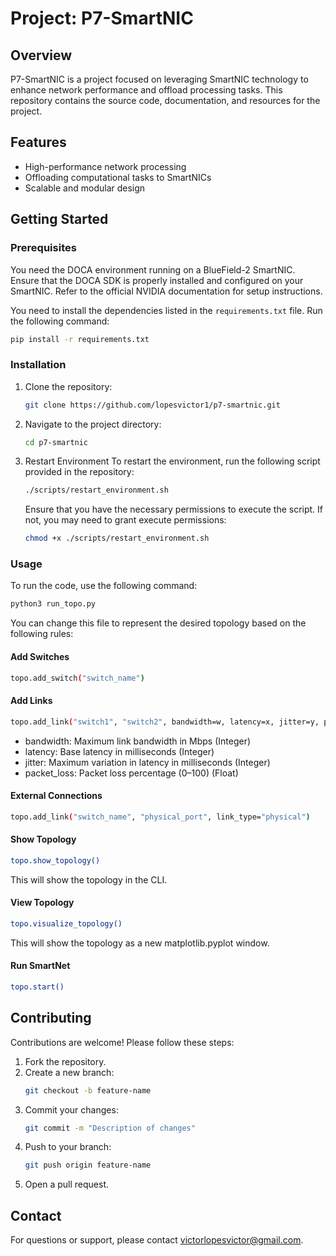 # Project: P7-SmartNIC

## Overview
P7-SmartNIC is a project focused on leveraging SmartNIC technology to enhance network performance and offload processing tasks. This repository contains the source code, documentation, and resources for the project.

## Features
- High-performance network processing
- Offloading computational tasks to SmartNICs
- Scalable and modular design

## Getting Started
### Prerequisites
You need the DOCA environment running on a BlueField-2 SmartNIC. Ensure that the DOCA SDK is properly installed and configured on your SmartNIC. Refer to the official NVIDIA documentation for setup instructions.

You need to install the dependencies listed in the `requirements.txt` file. Run the following command:

```bash
pip install -r requirements.txt
```

### Installation
1. Clone the repository:
    ```bash
    git clone https://github.com/lopesvictor1/p7-smartnic.git
    ```
2. Navigate to the project directory:
    ```bash
    cd p7-smartnic
    ```
3. Restart Environment
   To restart the environment, run the following script provided in the repository:

    ```bash
    ./scripts/restart_environment.sh
    ```

    Ensure that you have the necessary permissions to execute the script. If not, you may need to grant execute permissions:

    ```bash
    chmod +x ./scripts/restart_environment.sh
    ```

### Usage
To run the code, use the following command:

```bash
python3 run_topo.py
```

You can change this file to represent the desired topology based on the following rules:

#### Add Switches
```bash
topo.add_switch("switch_name")
```
#### Add Links
```bash
topo.add_link("switch1", "switch2", bandwidth=w, latency=x, jitter=y, packet_loss=z)
```
- bandwidth: Maximum link bandwidth in Mbps (Integer)
- latency: Base latency in milliseconds (Integer)
- jitter: Maximum variation in latency in milliseconds (Integer)
- packet_loss: Packet loss percentage (0–100) (Float)

#### External Connections
```bash
topo.add_link("switch_name", "physical_port", link_type="physical")
```
#### Show Topology
```bash
topo.show_topology()
```
This will show the topology in the CLI.

#### View Topology
```bash
topo.visualize_topology()
```
This will show the topology as a new matplotlib.pyplot window.

#### Run SmartNet
```bash
topo.start()
```

## Contributing
Contributions are welcome! Please follow these steps:
1. Fork the repository.
2. Create a new branch:
    ```bash
    git checkout -b feature-name
    ```
3. Commit your changes:
    ```bash
    git commit -m "Description of changes"
    ```
4. Push to your branch:
    ```bash
    git push origin feature-name
    ```
5. Open a pull request.



## Contact
For questions or support, please contact victorlopesvictor@gmail.com.
